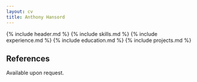 ```yaml
---
layout: cv
title: Anthony Hansord
---
```


{% include header.md %}
{% include skills.md %}
{% include experience.md %}
{% include education.md %}
{% include projects.md %}

## References

Available upon request.

